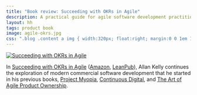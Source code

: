 ```yaml
---
title: "Book review: Succeeding with OKRs in Agile"
description: A practical guide for agile software development practitioners, by @allankellynet
layout: hh
tags: product book
image: agile-okrs.jpg
css: ".blog .content a img { width:320px; float:right; margin:0 0 1em 1em; }"
---
```


<a href="https://www.allankellyassociates.co.uk/books/"><img src="agile-okrs.jpg" alt="Succeeding with OKRs in Agile"></a>

In [Succeeding with OKRs in Agile](https://www.allankellyassociates.co.uk/books/)
([Amazon](https://www.amazon.co.uk/gp/product/B08S3DHJJW/ref=as_li_tl?ie=UTF8&camp=1634),
[LeanPub](https://leanpub.com/agileokrs)),
Allan Kelly continues the exploration of modern commercial software development that he started in his previous books,
[Project Myopia](project-myopia-review),
[Continuous Digital](continuous-digital-review), and
[The Art of Agile Product Ownership](art-agile-product-ownership-review).
